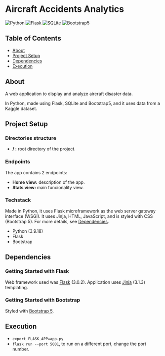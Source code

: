 # Aircraft Accidents Analytics
![Python](https://img.shields.io/badge/python-yellow?style=for-the-badge&logo=python&logoColor=%233776AB)
![Flask](https://img.shields.io/badge/flask-black?style=for-the-badge&logo=flask)
![SQLite](https://img.shields.io/badge/sqlite-%23003B57?style=for-the-badge&logo=sqlite)
![Bootstrap5](https://img.shields.io/badge/bootstrap-%237952B3?style=for-the-badge&logo=pandas&color=%237952B3)

## Table of Contents
 - [About](#about)
 - [Project Setup](#project-setup)
 - [Dependencies](#dependencies)
 - [Execution](#execution)

## About
A web application to display and analyze aircraft disaster data. 

In Python, made using Flask, SQLite and Bootstrap5, and it uses data from a Kaggle dataset.

## Project Setup

### Directories structure
 - **/ :** root directory of the project.

### Endpoints
 The app contains 2 endpoints:
 - **Home view:** description of the app.
 - **Stats view:** main funcionality view.

### Techstack
 Made in Python, it uses Flask microframework as the web server gateway interface (WSGI). It uses Jinja, HTML, JavaScript, and is styled with CSS (Bootstrap 5). For more details, see [Dependencies](#dependencies).
 
 - Python (3.9.18)
 - Flask
 - Bootstrap

## Dependencies
### Getting Started with Flask
Web framework used was [Flask](https://flask.palletsprojects.com/en/3.0.x/installation/#install-flask) (3.0.2). Application uses [Jinja](https://jinja.palletsprojects.com/en/3.1.x/intro/#installation) (3.1.3) templating.

### Getting Started with Bootstrap
Styled with [Bootstrap 5](https://getbootstrap.com/docs/5.2/getting-started/download/).

## Execution
- `export FLASK_APP=app.py`
- `flask run --port 5001`, to run on a different port, change the port number.
